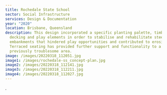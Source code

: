 ```yaml
---
title: Rochedale State School
sector: Social Infrastructure
services: Design & Documentation
year: "2020"
location: Brisbane, Queensland
description: This design incorporated a specific planting palette, timber
  decking and play elements in order to stabilise and rehabilitate steep
  embankments that hindered play opportunities and contributed to erosion.
  Terraced seating has provided further support and functionality to a
  previously troublesome area.
image: /images/20220318_112051.jpg
image1: /images/rochedale-ss_concept-plan.jpg
image2: /images/20220318_112141.jpg
image3: /images/20220318_112211.jpg
image4: /images/20220318_112027.jpg
---
```

.